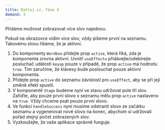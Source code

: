 ```yaml
---
title: Datluj.cz, fáze 4
demand: 3
---
```


Přidáme možnost zobrazovat více slov najednou. 

Pokud na obrazovce vidím více slov, vždy píšeme první na seznamu. Takovému slovu řikáme, že je aktivní.

1. Do komponenty `Wordbox` přidejte prop `active`, která říká, zda je komponenta zrovna aktivní. Uvnitř `useEffectu` přidávejte/odebírejte posluchač události `keyup` pouze v případě, že prop `active` má hodnotu `true`. Tím zaručíme, že klávesy bude poslouchat pouze aktivní komponenta.
1. Přidejte prop `active` do seznamu závislostí pro `useEffect`, aby se při její změně efekt spustil.
1. V komponentě `Stage` budeme nyní ve stavu udržovat pole tří slov. Zařiďte, aby pouze první slovo v seznamu mělu prop `active` nastaveno na `true`. Vždy chceme psát pouze první slovo.
1. Ve funkci `handleSuccess` nyní musíme odstranit slovo ze začátku seznamu a vygenerovat nové slovo na konec, abychom si udržovali pořád stejný počet zobrazených slov.
1. Vyzkoušejte, že vaše aplikace správně funguje.